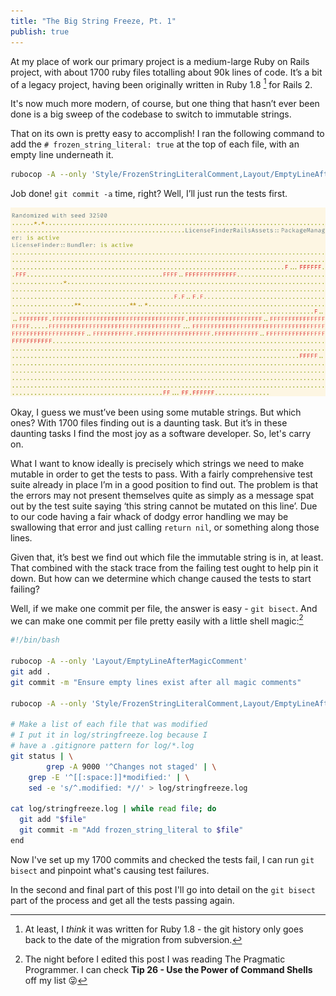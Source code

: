 ```yaml
---
title: "The Big String Freeze, Pt. 1"
publish: true
---
```


At my place of work our primary project is a medium-large Ruby on Rails project,
with about 1700 ruby files totalling about 90k lines of code. It’s a bit of a
legacy project, having been originally written in Ruby 1.8 [^rubyversion] for
Rails 2.

It's now much more modern, of course, but one thing that hasn’t ever been done
is a big sweep of the codebase to switch to immutable strings.

That on its own is pretty easy to accomplish! I ran the following command to add
the `# frozen_string_literal: true` at the top of each file, with an empty line
underneath it.

```bash
rubocop -A --only 'Style/FrozenStringLiteralComment,Layout/EmptyLineAfterMagicComment'
```


Job done! `git commit -a` time, right? Well, I’ll just run the tests first.

![Lots of tests failed.](/assets/img/big-string-freeze-failures.png)

Okay, I guess we must’ve been using some mutable strings. But which
ones? With 1700 files finding out is a daunting task. But it’s in these daunting
tasks I find the most joy as a software developer. So, let's carry on.

What I want to know ideally is precisely which strings we need to make mutable
in order to get the tests to pass. With a fairly comprehensive test suite
already in place I’m in a good position to find out. The problem is that the
errors may not present themselves quite as simply as a message spat out by the
test suite saying ‘this string cannot be mutated on this line’. Due to our code
having a fair whack of dodgy error handling we may be swallowing that
error and just calling `return nil`, or something along those lines.

Given that, it’s best we find out which file the immutable string is in, at
least. That combined with the stack trace from the failing test ought to help
pin it down. But how can we determine which change caused the tests to start
failing?

Well, if we make one commit per file, the answer is easy - `git bisect`. And
we can make one commit per file pretty easily with a little shell magic:[^pragprog]

```bash
#!/bin/bash

rubocop -A --only 'Layout/EmptyLineAfterMagicComment'
git add .
git commit -m "Ensure empty lines exist after all magic comments"

rubocop -A --only 'Style/FrozenStringLiteralComment,Layout/EmptyLineAfterMagicComment'

# Make a list of each file that was modified
# I put it in log/stringfreeze.log because I
# have a .gitignore pattern for log/*.log
git status | \
        grep -A 9000 '^Changes not staged' | \
	grep -E '^[[:space:]]*modified:' | \
	sed -e 's/^.modified: *//' > log/stringfreeze.log

cat log/stringfreeze.log | while read file; do
  git add "$file"
  git commit -m "Add frozen_string_literal to $file"
end
```

Now I've set up my 1700 commits and checked the tests fail, I can run
`git bisect` and pinpoint what's causing test failures.

In the second and final part of this post I'll go into detail on the
`git bisect` part of the process and get all the tests passing again.

[^rubyversion]: At least, I *think* it was written for Ruby 1.8 - the git
                history only goes back to the date of the migration from
                subversion.

[^pragprog]: The night before I edited this post I was reading The Pragmatic
             Programmer. I can check **Tip 26 - Use the Power of Command Shells**
             off my list 😜
